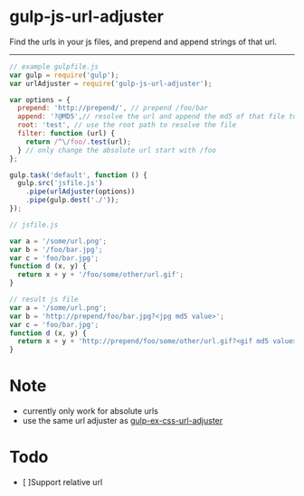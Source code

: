 # gulp-js-url-adjuster

Find the urls in your js files, and prepend and append strings of that url.

---

```js
// example gulpfile.js
var gulp = require('gulp');
var urlAdjuster = require('gulp-js-url-adjuster');

var options = {
  prepend: 'http://prepend/', // prepend /foo/bar
  append: '?@MD5',// resolve the url and append the md5 of that file to the url
  root: 'test', // use the root path to resolve the file
  filter: function (url) {
    return /^\/foo/.test(url);
  } // only change the absolute url start with /foo
};

gulp.task('default', function () {
  gulp.src('jsfile.js')
    .pipe(urlAdjuster(options))
    .pipe(gulp.dest('./'));
});
```

```js
// jsfile.js

var a = '/some/url.png';
var b = '/foo/bar.jpg';
var c = 'foo/bar.jpg';
function d (x, y) {
  return x + y + '/foo/some/other/url.gif';
}
```

```js
// result js file
var a = '/some/url.png';
var b = 'http://prepend/foo/bar.jpg?<jpg md5 value>';
var c = 'foo/bar.jpg';
function d (x, y) {
  return x + y + 'http://prepend/foo/some/other/url.gif?<gif md5 value>';
}
```

# Note
- currently only work for absolute urls
- use the same url adjuster as [gulp-ex-css-url-adjuster](https://github.com/xiaohu-developer/gulp-ex-css-url-adjuster)

# Todo
- [ ]Support relative url

